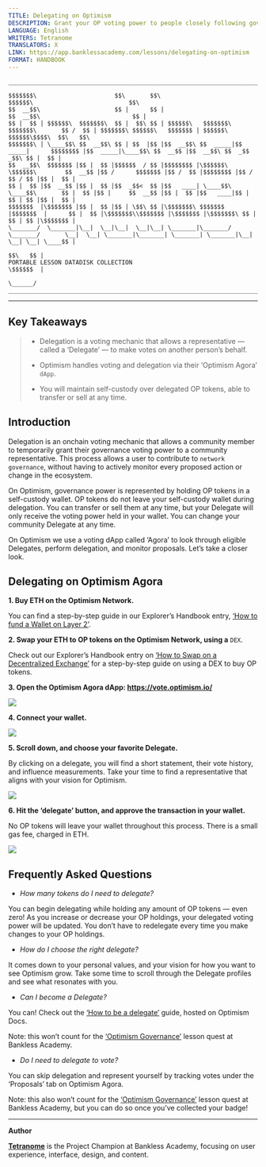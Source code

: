 ```yaml
---
TITLE: Delegating on Optimism
DESCRIPTION: Grant your OP voting power to people closely following governance.
LANGUAGE: English
WRITERS: Tetranome
TRANSLATORS: X
LINK: https://app.banklessacademy.com/lessons/delegating-on-optimism
FORMAT: HANDBOOK
---
```


```
__________________________________________________________________________________________________________________________________________________________

$$$$$$$\                      $$\       $$\                                      $$$$$$\                           $$\                                   
$$  __$$\                     $$ |      $$ |                                    $$  __$$\                          $$ |                                  
$$ |  $$ | $$$$$$\  $$$$$$$\  $$ |  $$\ $$ | $$$$$$\   $$$$$$$\  $$$$$$$\       $$ /  $$ | $$$$$$$\ $$$$$$\   $$$$$$$ | $$$$$$\  $$$$$$\$$$$\  $$\   $$\ 
$$$$$$$\ | \____$$\ $$  __$$\ $$ | $$  |$$ |$$  __$$\ $$  _____|$$  _____|      $$$$$$$$ |$$  _____|\____$$\ $$  __$$ |$$  __$$\ $$  _$$  _$$\ $$ |  $$ |
$$  __$$\  $$$$$$$ |$$ |  $$ |$$$$$$  / $$ |$$$$$$$$ |\$$$$$$\  \$$$$$$\        $$  __$$ |$$ /      $$$$$$$ |$$ /  $$ |$$$$$$$$ |$$ / $$ / $$ |$$ |  $$ |
$$ |  $$ |$$  __$$ |$$ |  $$ |$$  _$$<  $$ |$$   ____| \____$$\  \____$$\       $$ |  $$ |$$ |     $$  __$$ |$$ |  $$ |$$   ____|$$ | $$ | $$ |$$ |  $$ |
$$$$$$$  |\$$$$$$$ |$$ |  $$ |$$ | \$$\ $$ |\$$$$$$$\ $$$$$$$  |$$$$$$$  |      $$ |  $$ |\$$$$$$$\\$$$$$$$ |\$$$$$$$ |\$$$$$$$\ $$ | $$ | $$ |\$$$$$$$ |
\_______/  \_______|\__|  \__|\__|  \__|\__| \_______|\_______/ \_______/       \__|  \__| \_______|\_______| \_______| \_______|\__| \__| \__| \____$$ |
                                                                                                                                               $$\   $$ |
PORTABLE LESSON DATADISK COLLECTION                                                                                                            \$$$$$$  |
                                                                                                                                                \______/
__________________________________________________________________________________________________________________________________________________________
```

---
## Key Takeaways

> * Delegation is a voting mechanic that allows a representative — called a ‘Delegate’ — to make votes on another person’s behalf.
> 
> * Optimism handles voting and delegation via their ‘Optimism Agora’ `dApp`.
> 
> * You will maintain self-custody over delegated OP tokens, able to transfer or sell at any time.

## Introduction

Delegation is an onchain voting mechanic that allows a community member to temporarily grant their governance voting power to a community representative. This process allows a user to contribute to `network governance`, without having to actively monitor every proposed action or change in the ecosystem.

On Optimism, governance power is represented by holding OP tokens in a self-custody wallet. OP tokens do not leave your self-custody wallet during delegation. You can transfer or sell them at any time, but your Delegate will only receive the voting power held in your wallet. You can change your community Delegate at any time.

On Optimism we use a voting dApp called ‘Agora’ to look through eligible Delegates, perform delegation, and monitor proposals. Let’s take a closer look.

## Delegating on Optimism Agora

**1\. Buy ETH on the Optimism Network.**

You can find a step-by-step guide in our Explorer’s Handbook entry, [‘How to fund a Wallet on Layer 2’](https://app.banklessacademy.com/lessons/how-to-fund-a-wallet-on-layer-2).

**2\. Swap your ETH to OP tokens on the Optimism Network, using a** `DEX`.

Check out our Explorer’s Handbook entry on [‘How to Swap on a Decentralized Exchange’](https://app.banklessacademy.com/lessons/how-to-swap-on-a-decentralized-exchange) for a step-by-step guide on using a DEX to buy OP tokens.

**3\. Open the Optimism Agora dApp: <https://vote.optimism.io/>**

![](https://app.banklessacademy.com/images/delegating-on-optimism/image-ce643a81.png)

**4\. Connect your wallet.**

![](https://app.banklessacademy.com/images/delegating-on-optimism/image-9ec06fe9.png)

**5\. Scroll down, and choose your favorite Delegate.**

By clicking on a delegate, you will find a short statement, their vote history, and influence measurements. Take your time to find a representative that aligns with your vision for Optimism.

![](https://app.banklessacademy.com/images/delegating-on-optimism/image-6443ae02.png)

**6\. Hit the ‘delegate’ button, and approve the transaction in your wallet.**

No OP tokens will leave your wallet throughout this process. There is a small gas fee, charged in ETH.

![](https://app.banklessacademy.com/images/delegating-on-optimism/image-245809cd.png)

## Frequently Asked Questions

* *How many tokens do I need to delegate?*

You can begin delegating while holding any amount of OP tokens — even zero! As you increase or decrease your OP holdings, your delegated voting power will be updated. You don’t have to redelegate every time you make changes to your OP holdings.

* *How do I choose the right delegate?*

It comes down to your personal values, and your vision for how you want to see Optimism grow. Take some time to scroll through the Delegate profiles and see what resonates with you.

* *Can I become a Delegate?*

You can! Check out the [‘How to be a delegate’](https://community.optimism.io/docs/governance/delegate/) guide, hosted on Optimism Docs.

Note: this won’t count for the [‘Optimism Governance’](https://app.banklessacademy.com/lessons/optimism-governance) lesson quest at Bankless Academy.

* *Do I need to delegate to vote?*

You can skip delegation and represent yourself by tracking votes under the ‘Proposals’ tab on Optimism Agora.

Note: this also won’t count for the [‘Optimism Governance’](https://app.banklessacademy.com/lessons/optimism-governance) lesson quest at Bankless Academy, but you can do so once you’ve collected your badge!


---

**Author**

**[Tetranome](https://twitter.com/Tetranome)** is the Project Champion at Bankless Academy, focusing on user experience, interface, design, and content.